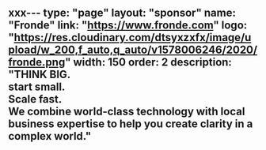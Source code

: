 xxx---
type: "page"
layout: "sponsor"
name: "Fronde"
link: "https://www.fronde.com"
logo: "https://res.cloudinary.com/dtsyxzxfx/image/upload/w_200,f_auto,q_auto/v1578006246/2020/fronde.png"
width: 150
order: 2
description: "THINK BIG.<BR>start small.<BR>Scale fast.<BR>We combine world-class technology with local business expertise to help you create clarity in a complex world."
---
